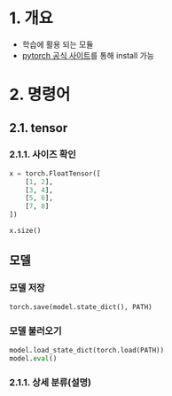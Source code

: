 # 1. 개요

- 학습에 활용 되는 모듈
- [pytorch 공식 사이트](https://pytorch.org/get-started/locally/)를 통해 install 가능

# 2. 명령어

## 2.1. tensor

### 2.1.1. 사이즈 확인

```python
x = torch.FloatTensor([
    [1, 2],
    [3, 4],
    [5, 6],
    [7, 8]
])

x.size()
```



## 모델

### 모델 저장

```python
torch.save(model.state_dict(), PATH)
```

### 모델 불러오기

```python
model.load_state_dict(torch.load(PATH))
model.eval()
```





### 2.1.1. 상세 분류(설명)

